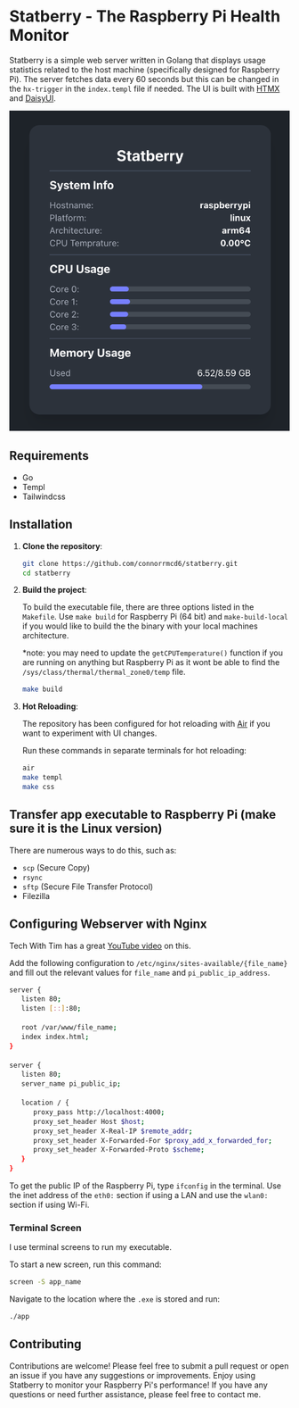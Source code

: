 # Statberry - The Raspberry Pi Health Monitor

Statberry is a simple web server written in Golang that displays usage statistics related to the host machine (specifically designed for Raspberry Pi). The server fetches data every 60 seconds but this can be changed in the `hx-trigger` in the `index.templ` file if needed. The UI is built with [HTMX](https://htmx.org/) and [DaisyUI](https://daisyui.com/).

![Statberry](./public/assets/statberry.png)

## Requirements

- Go
- Templ
- Tailwindcss

## Installation

1. **Clone the repository**:

   ```sh
   git clone https://github.com/connorrmcd6/statberry.git
   cd statberry
   ```

2. **Build the project**:

   To build the executable file, there are three options listed in the `Makefile`. Use `make build` for Raspberry Pi (64 bit) and `make-build-local` if you would like to build the the binary with your local machines architecture.

   \*note: you may need to update the `getCPUTemperature()` function if you are running on anything but Raspberry Pi as it wont be able to find the `/sys/class/thermal/thermal_zone0/temp` file.

   ```sh
   make build
   ```

3. **Hot Reloading**:

   The repository has been configured for hot reloading with [Air](https://github.com/air-verse/air) if you want to experiment with UI changes.

   Run these commands in separate terminals for hot reloading:

   ```sh
   air
   make templ
   make css
   ```

## Transfer app executable to Raspberry Pi (make sure it is the Linux version)

There are numerous ways to do this, such as:

- `scp` (Secure Copy)
- `rsync`
- `sftp` (Secure File Transfer Protocol)
- Filezilla

## Configuring Webserver with Nginx

Tech With Tim has a great [YouTube video](https://youtu.be/KFwFDZpEzXY?si=w7iPyi5AUkMA4r3u) on this.

Add the following configuration to `/etc/nginx/sites-available/{file_name}` and fill out the relevant values for `file_name` and `pi_public_ip_address`.

```sh
server {
   listen 80;
   listen [::]:80;

   root /var/www/file_name;
   index index.html;
}

server {
   listen 80;
   server_name pi_public_ip;

   location / {
      proxy_pass http://localhost:4000;
      proxy_set_header Host $host;
      proxy_set_header X-Real-IP $remote_addr;
      proxy_set_header X-Forwarded-For $proxy_add_x_forwarded_for;
      proxy_set_header X-Forwarded-Proto $scheme;
   }
}
```

To get the public IP of the Raspberry Pi, type `ifconfig` in the terminal. Use the inet address of the `eth0:` section if using a LAN and use the `wlan0:` section if using Wi-Fi.

### Terminal Screen

I use terminal screens to run my executable.

To start a new screen, run this command:

```sh
screen -S app_name
```

Navigate to the location where the `.exe` is stored and run:

```sh
./app
```

## Contributing

Contributions are welcome! Please feel free to submit a pull request or open an issue if you have any suggestions or improvements. Enjoy using Statberry to monitor your Raspberry Pi's performance! If you have any questions or need further assistance, please feel free to contact me.

